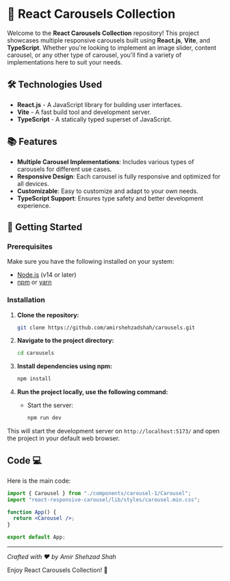 # 🚀 React Carousels Collection

Welcome to the **React Carousels Collection** repository! This project showcases multiple responsive carousels built using **React.js**, **Vite**, and **TypeScript**. Whether you're looking to implement an image slider, content carousel, or any other type of carousel, you'll find a variety of implementations here to suit your needs.

## 🛠️ Technologies Used

- **React.js** - A JavaScript library for building user interfaces.
- **Vite** - A fast build tool and development server.
- **TypeScript** - A statically typed superset of JavaScript.

## 📚 Features

- **Multiple Carousel Implementations**: Includes various types of carousels for different use cases.
- **Responsive Design**: Each carousel is fully responsive and optimized for all devices.
- **Customizable**: Easy to customize and adapt to your own needs.
- **TypeScript Support**: Ensures type safety and better development experience.

## 🚀 Getting Started

### Prerequisites

Make sure you have the following installed on your system:

- [Node.js](https://nodejs.org/) (v14 or later)
- [npm](https://www.npmjs.com/) or [yarn](https://yarnpkg.com/)

### Installation

1. **Clone the repository:**

   ```bash
   git clone https://github.com/amirshehzadshah/carousels.git
2. **Navigate to the project directory:**

   ```bash
   cd carousels
   
3. **Install dependencies using npm:**

   ```bash
   npm install
   
4. **Run the project locally, use the following command:**
   - Start the server:
     
     ```bash
     npm run dev
     
  This will start the development server on `http://localhost:5173/` and open the project in your default web browser.


## Code 💻

Here is the main code:

```jsx
import { Carousel } from "./components/carousel-1/Carousel";
import "react-responsive-carousel/lib/styles/carousel.min.css";

function App() {
  return <Carousel />;
}

export default App;

```
---


*Crafted with ❤️ by Amir Shehzad Shah*

Enjoy React Carousels Collection! 🎉

